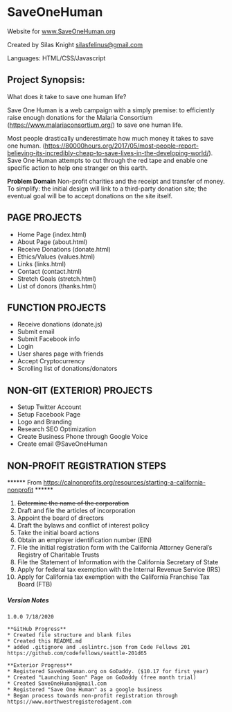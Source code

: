 # SaveOneHuman

Website for www.SaveOneHuman.org

Created by Silas Knight
silasfelinus@gmail.com

Languages: HTML/CSS/Javascript

## Project Synopsis:

What does it take to save one human life?

Save One Human is a web campaign with a simply premise: to efficiently raise enough donations for the Malaria Consortium (https://www.malariaconsortium.org/) to save one human life.

Most people drastically underestimate how much money it takes to save one human. (https://80000hours.org/2017/05/most-people-report-believing-its-incredibly-cheap-to-save-lives-in-the-developing-world/). Save One Human attempts to cut through the red tape and enable one specific action to help one stranger on this earth.

**Problem Domain** Non-profit charities and the receipt and transfer of money. To simplify: the initial design will link to a third-party donation site; the eventual goal will be to accept donations on the site itself.



## PAGE PROJECTS
* Home Page (index.html)
* About Page (about.html)
* Receive Donations (donate.html)
* Ethics/Values (values.html)
* Links (links.html)
* Contact (contact.html)
* Stretch Goals (stretch.html)
* List of donors (thanks.html)


## FUNCTION PROJECTS
* Receive donations (donate.js)
* Submit email
* Submit Facebook info
* Login
* User shares page with friends
* Accept Cryptocurrency
* Scrolling list of donations/donators

## NON-GIT (EXTERIOR) PROJECTS
* Setup Twitter Account
* Setup Facebook Page
* Logo and Branding
* Research SEO Optimization
* Create Business Phone through Google Voice
* Create email @SaveOneHuman

## NON-PROFIT REGISTRATION STEPS
****** From https://calnonprofits.org/resources/starting-a-california-nonprofit ******
1. ~~Determine the name of the corporation~~
1. Draft and file the articles of incorporation
1. Appoint the board of directors
1. Draft the bylaws and conflict of interest policy
1. Take the initial board actions
1. Obtain an employer identification number (EIN)
1. File the initial registration form with the California Attorney General’s Registry of Charitable Trusts
1. File the Statement of Information with the California Secretary of State
1. Apply for federal tax exemption with the Internal Revenue Service (IRS)
1. Apply for California tax exemption with the California Franchise Tax Board (FTB)



##### _**Version Notes**_ ####
    1.0.0 7/18/2020

    **GitHub Progress** 
    * Created file structure and blank files
    * Created this README.md
    * added .gitignore and .eslintrc.json from Code Fellows 201 https://github.com/codefellows/seattle-201d65

    **Exterior Progress** 
    * Registered SaveOneHuman.org on GoDaddy. ($10.17 for first year)
    * Created "Launching Soon" Page on GoDaddy (free month trial)
    * Created SaveOneHuman@gmail.com
    * Registered "Save One Human" as a google business
    * Began process towards non-profit registration through https://www.northwestregisteredagent.com

